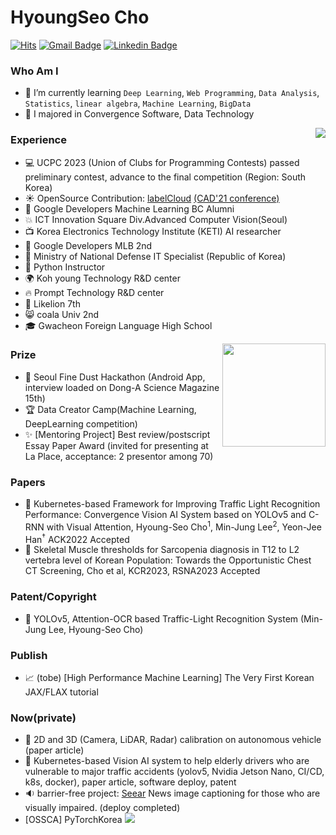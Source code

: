 # HyoungSeo Cho
[![Hits](https://hits.seeyoufarm.com/api/count/incr/badge.svg?url=https%3A%2F%2Fgithub.com%2FChoHyoungSeo&count_bg=%23EB8B10&title_bg=%23684327&icon=&icon_color=%23E7E7E7&title=VISIT&edge_flat=false)](https://github.com/chohyoungseo) 
[![Gmail Badge](https://img.shields.io/badge/Gmail-D14836?style=flat&logo=Gmail&logoColor=white)](mailto:whgudtj1200@gmail.com) 
[![Linkedin Badge](https://img.shields.io/badge/-LinkedIn-blue?style=flat-square&logo=Linkedin&logoColor=white&link=https://www.linkedin.com/in/hyoungseo-cho/)](https://www.linkedin.com/in/hyoungseo-cho/)
<!-- [![CV Badge](https://img.shields.io/badge/MY%20CV-555263?style=flat&logoColor=white)](https://) -->
<!-- [![Instagram Badge](https://img.shields.io/badge/Instagram-9c38d1?style=flat&logo=Instagram&logoColor=white)](https://www.instagram.com/...)  -->
<!-- [![Naver Blog Badge](https://img.shields.io/badge/Daily%20Blog-1eb031?style=flat&logoColor=white)](https://blog.naver.com/...)  -->
<!-- [![Tistory Badge](https://img.shields.io/badge/Tech%20Blog-555263?style=flat&logoColor=white)](https://....tistory.com/) -->
  
### Who Am I

- 🌱 I’m currently learning `Deep Learning`, `Web Programming`, `Data Analysis`, `Statistics`, `linear algebra`, `Machine Learning`, `BigData`
- 🥇 I majored in Convergence Software, Data Technology

<img align='right' src="http://mazassumnida.wtf/api/v2/generate_badge?boj=whgudtj1200">

### Experience

- 💻 UCPC 2023 (Union of Clubs for Programming Contests) passed preliminary contest, advance to the final competition (Region: South Korea)
- ☀️ OpenSource Contribution: [labelCloud](https://github.com/ch-sa/labelCloud) [(CAD'21 conference)](https://www.researchgate.net/publication/351543616_labelCloud_A_Lightweight_Domain-Independent_Labeling_Tool_for_3D_Object_Detection_in_Point_Clouds)
- 📌 Google Developers Machine Learning BC Alumni
- 💥 ICT Innovation Square Div.Advanced Computer Vision(Seoul)
- 📺 Korea Electronics Technology Institute (KETI) AI researcher
- 👯 Google Developers MLB 2nd
- 🔫 Ministry of National Defense IT Specialist (Republic of Korea)
- 📝 Python Instructor
- 🌍 Koh young Technology R&D center
- 🔥 Prompt Technology R&D center
- :lion: Likelion 7th
- 😸 coala Univ 2nd
- 🎓 Gwacheon Foreign Language High School

<img align='right' src="https://github-readme-stats.vercel.app/api?username=chohyoungseo&count_private=True" height="165">

### Prize

 - 👑 Seoul Fine Dust Hackathon (Android App, interview loaded on Dong-A Science Magazine 15th)
 - 🏆 Data Creator Camp(Machine Learning, DeepLearning competition)
 - ✨ [Mentoring Project] Best review/postscript Essay Paper Award (invited for presenting at La Place, acceptance: 2 presentor among 70)

### Papers
 - 🚥 Kubernetes-based Framework for Improving Traffic Light Recognition Performance: Convergence Vision AI System based on YOLOv5 and C-RNN with Visual Attention, Hyoung-Seo Cho<sup>1</sup>, Min-Jung Lee<sup>2</sup>, Yeon-Jee Han<sup>†</sup> ACK2022 Accepted
 - 🏥 Skeletal Muscle thresholds for Sarcopenia diagnosis in T12 to L2 vertebra level of Korean Population: Towards the Opportunistic Chest CT Screening, Cho et al, KCR2023, RSNA2023 Accepted

### Patent/Copyright
 - 🚦 YOLOv5, Attention-OCR based Traffic-Light Recognition System (Min-Jung Lee, Hyoung-Seo Cho)

### Publish
 - 📈 (tobe) [High Performance Machine Learning] The Very First Korean JAX/FLAX tutorial

### Now(private)
- 🚙 2D and 3D (Camera, LiDAR, Radar) calibration on autonomous vehicle (paper article)
- 🚗 Kubernetes-based Vision AI system to help elderly drivers who are vulnerable to major traffic accidents (yolov5, Nvidia Jetson Nano, CI/CD, k8s, docker), paper article, software deploy, patent
- 🔉 barrier-free project: [Seear](http://seear.co.kr) News image captioning for those who are visually impaired. (deploy completed)
- [OSSCA] PyTorchKorea <img src="https://img.shields.io/badge/PyTorch-EE4C2C?style=flat-square&logo=PyTorch&logoColor=white"/></a>

<!-- - ![PyTorch](https://img.shields.io/badge/PyTorch-%23EE4C2C.svg?style=for-the-badge&logo=PyTorch&logoColor=white)-->

<!-- 
- 👯 I’m looking to collaborate on ...
- 🤔 I’m looking for help with ...
- 💬 Ask me about ...

- 😄 Pronouns: ...
 -->
